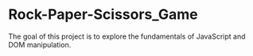 # Rock-Paper-Scissors_Game
The goal of this project is to explore the fundamentals of JavaScript and DOM manipulation.
